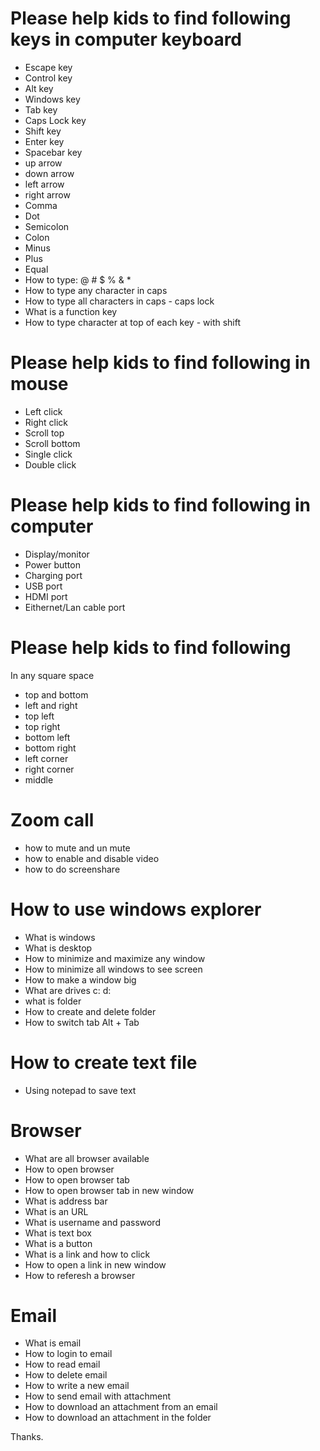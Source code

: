 # Please help kids to find following keys in computer keyboard
- Escape key
- Control key
- Alt key
- Windows key
- Tab key
- Caps Lock key
- Shift key
- Enter key
- Spacebar key
- up arrow
- down arrow
- left arrow
- right arrow
- Comma
- Dot
- Semicolon
- Colon
- Minus
- Plus
- Equal
- How to type: @ # $ % & *
- How to type any character in caps
- How to type all characters in caps - caps lock
- What is a function key
- How to type character at top of each key - with shift

# Please help kids to find following in mouse
- Left click
- Right click
- Scroll top
- Scroll bottom
- Single click
- Double click

# Please help kids to find following in computer
- Display/monitor
- Power button
- Charging port
- USB port
- HDMI port
- Eithernet/Lan cable port

# Please help kids to find following
In any square space
- top and bottom
- left and right
- top left
- top right
- bottom left
- bottom right
- left corner
- right corner
- middle

# Zoom call
- how to mute and un mute
- how to enable and disable video
- how to do screenshare

# How to use windows explorer
- What is windows
- What is desktop
- How to minimize and maximize any window
- How to minimize all windows to see screen
- How to make a window big
- What are drives c: d:
- what is folder
- How to create and delete folder
- How to switch tab Alt + Tab

# How to create text file
- Using notepad to save text

# Browser
- What are all browser available
- How to open browser
- How to open browser tab
- How to open browser tab in new window
- What is address bar
- What is an URL
- What is username and password
- What is text box
- What is a button
- What is a link and how to click
- How to open a link in new window
- How to referesh a browser

# Email
- What is email
- How to login to email
- How to read email
- How to delete email
- How to write a new email
- How to send email with attachment
- How to download an attachment from an email
- How to download an attachment in the folder

Thanks.
